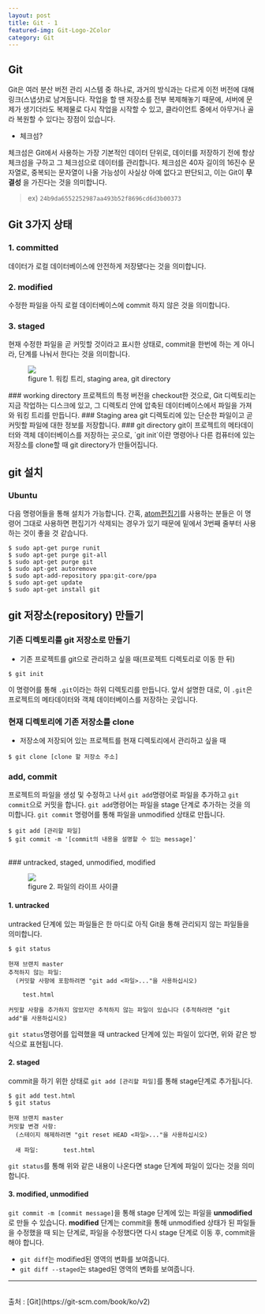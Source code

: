 ```yaml
---
layout: post
title: Git - 1
featured-img: Git-Logo-2Color
category: Git
---
```



## Git
Git은 여러 분산 버전 관리 시스템 중 하나로, 과거의 방식과는 다르게 이전 버전에 대해 링크(스냅샷)로 남겨둡니다.
작업을 할 땐 저장소를 전부 복제해놓기 때문에, 서버에 문제가 생기더라도 복제물로 다시 작업을 시작할 수 있고, 클라이언트 중에서 아무거나 골라 복원할 수 있다는 장점이 있습니다.
* 체크섬?

체크섬은 Git에서 사용하는 가장 기본적인 데이터 단위로, 데이터를 저장하기 전에 항상 체크섬을 구하고 그 체크섬으로 데이터를 관리합니다.
체크섬은 40자 길이의 16진수 문자열로, 중복되는 문자열이 나올 가능성이 사실상 아예 없다고 판단되고, 이는 Git이 __무결성__ 을 가진다는 것을 의미합니다.
> ex) `24b9da6552252987aa493b52f8696cd6d3b00373`

## Git 3가지 상태
### 1. committed
데이터가 로컬 데이터베이스에 안전하게 저장됐다는 것을 의미합니다.
### 2. modified
수정한 파일을 아직 로컬 데이터베이스에 commit 하지 않은 것을 의미합니다.
### 3. staged
현재 수정한 파일을 곧 커밋할 것이라고 표시한 상태로, commit을 한번에 하는 게 아니라, 단계를 나눠서 한다는 것을 의미합니다.
<figure><img src="https://git-scm.com/book/en/v2/images/areas.png"><figcaption>figure 1. 워킹 트리, staging area, git directory</figcaption></figure>
### working directory
프로젝트의 특정 버전을 checkout한 것으로, Git 디렉토리는 지금 작업하는 디스크에 있고, 그 디렉토리 안에 압축된 데이터베이스에서 파일을 가져와 워킹 트리를 만듭니다.
### Staging area
git 디렉토리에 있는 단순한 파일이고 곧 커밋할 파일에 대한 정보를 저장합니다.
### git directory
git이 프로젝트의 메타데이터와 객체 데이터베이스를 저장하는 곳으로, `git init`이란 명령어나 다른 컴퓨터에 있는 저장소를 clone할 때 git directory가 만들어집니다.


## git 설치

### Ubuntu
다음 명령어들을 통해 설치가 가능합니다. 간혹, [atom편집기](https://atom.io/)를 사용하는 분들은 이 명령어 그대로 사용하면 편집기가 삭제되는 경우가 있기 때문에 밑에서 3번째 줄부터 사용하는 것이 좋을 것 같습니다.
  ```
  $ sudo apt-get purge runit
  $ sudo apt-get purge git-all
  $ sudo apt-get purge git
  $ sudo apt-get autoremove
  $ sudo apt-add-repository ppa:git-core/ppa
  $ sudo apt-get update
  $ sudo apt-get install git
  ```

## git 저장소(repository) 만들기

### 기존 디렉토리를 git 저장소로 만들기
* 기존 프로젝트를 git으로 관리하고 싶을 때(프로젝트 디렉토리로 이동 한 뒤)
```
$ git init
```
이 명령어를 통해 `.git`이라는 하위 디렉토리를 만듭니다. 앞서 설명한 대로, 이 `.git`은 프로젝트의 메타데이터와 객체 데이터베이스를 저장하는 곳입니다.
### 현재 디렉토리에 기존 저장소를 clone
* 저장소에 저장되어 있는 프로젝트를 현재 디렉토리에서 관리하고 싶을 때
```
$ git clone [clone 할 저장소 주소]
```
### add, commit
프로젝트의 파일을 생성 및 수정하고 나서 `git add`명령어로 파일을 추가하고 `git commit`으로 커밋을 합니다.
`git add`명령어는 파일을 stage 단계로 추가하는 것을 의미합니다.
`git commit` 명령어를 통해 파일을 unmodified 상태로 만듭니다.

```
$ git add [관리할 파일]
$ git commit -m '[commit의 내용을 설명할 수 있는 message]'
```
<br>
### untracked, staged, unmodified, modified
<figure><img src="https://git-scm.com/book/en/v2/images/lifecycle.png"><figcaption>figure 2. 파일의 라이프 사이클</figcaption></figure>

#### 1. untracked
untracked 단계에 있는 파일들은 한 마디로 아직 Git을 통해 관리되지 않는 파일들을 의미합니다.
```
$ git status

현재 브랜치 master
추적하지 않는 파일:
  (커밋할 사항에 포함하려면 "git add <파일>..."을 사용하십시오)

	test.html

커밋할 사항을 추가하지 않았지만 추적하지 않는 파일이 있습니다 (추적하려면 "git
add"를 사용하십시오)
```
`git status`명령어를 입력했을 때 untracked 단계에 있는 파일이 있다면, 위와 같은 방식으로 표현됩니다.
#### 2. staged
commit을 하기 위한 상태로 `git add [관리할 파일]`를 통해 stage단계로 추가됩니다.
```
$ git add test.html
$ git status

현재 브랜치 master
커밋할 변경 사항:
  (스테이지 해제하려면 "git reset HEAD <파일>..."을 사용하십시오)

  새 파일:       test.html
```
`git status`를 통해 위와 같은 내용이 나온다면 stage 단계에 파일이 있다는 것을 의미합니다.
#### 3. modified, unmodified
`git commit -m [commit message]`을 통해 stage 단계에 있는 파일을 **unmodified**로 만들 수 있습니다.
**modified** 단계는 commit을 통해 unmodified 상태가 된 파일들을 수정했을 때 되는 단계로, 파일을 수정했다면 다시 stage 단계로 이동 후, commit을 해야 합니다.
* `git diff`는 modified된 영역의 변화를 보여줍니다.
* `git diff --staged`는 staged된 영역의 변화를 보여줍니다.

---
<br>
출처 : [Git](https://git-scm.com/book/ko/v2)
